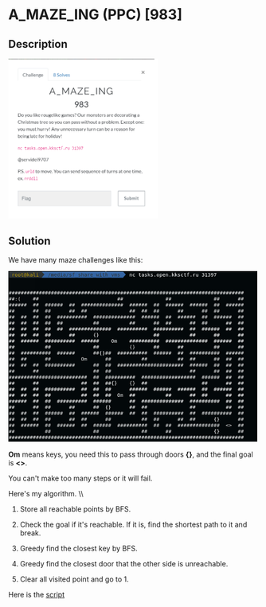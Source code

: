 # A_MAZE_ING (PPC) \[983\]

## __Description__

<img src="chall.png" width="300">

## __Solution__

We have many maze challenges like this:

<img src="maze.png" width="500">

**Om** means keys, you need this to pass through doors **{}**, and the final goal is **<>**.

You can't make too many steps or it will fail.

Here's my algorithm.
\\\\
1. Store all reachable points by BFS.

2. Check the goal if it's reachable. If it is, find the shortest path to it and break.

3. Greedy find the closest key by BFS.

4. Greedy find the closest door that the other side is unreachable.

5. Clear all visited point and go to 1.

Here is the [script]('a_maze_ing.py')
